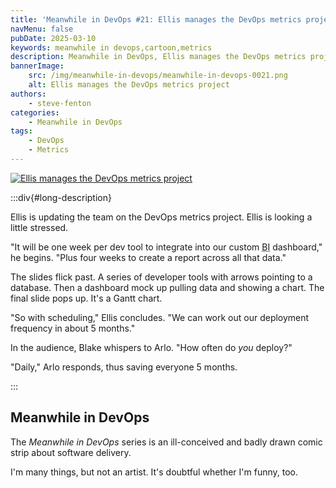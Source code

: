 ```yaml
---
title: 'Meanwhile in DevOps #21: Ellis manages the DevOps metrics project'
navMenu: false
pubDate: 2025-03-10
keywords: meanwhile in devops,cartoon,metrics
description: Meanwhile in DevOps, Ellis manages the DevOps metrics project.
bannerImage:
    src: /img/meanwhile-in-devops/meanwhile-in-devops-0021.png
    alt: Ellis manages the DevOps metrics project
authors:
    - steve-fenton
categories:
    - Meanwhile in DevOps
tags:
    - DevOps
    - Metrics
---
```


<a href="#long-description">
<img src="/img/meanwhile-in-devops/meanwhile-in-devops-0021.png" alt="Ellis manages the DevOps metrics project" />
</a>

:::div{#long-description}

Ellis is updating the team on the DevOps metrics project. Ellis is looking a little stressed.

"It will be one week per dev tool to integrate into our custom <abbr title="business intelligence">BI</abbr> dashboard," he begins. "Plus four weeks to create a report across all that data."

The slides flick past. A series of developer tools with arrows pointing to a database. Then a dashboard mock up pulling data and showing a chart. The final slide pops up. It's a Gantt chart.

"So with scheduling," Ellis concludes. "We can work out our deployment frequency in about 5 months."

In the audience, Blake whispers to Arlo. "How often do *you* deploy?"

"Daily," Arlo responds, thus saving everyone 5 months.

:::

## Meanwhile in DevOps

The *Meanwhile in DevOps* series is an ill-conceived and badly drawn comic strip about software delivery.

I'm many things, but not an artist. It's doubtful whether I'm funny, too.
